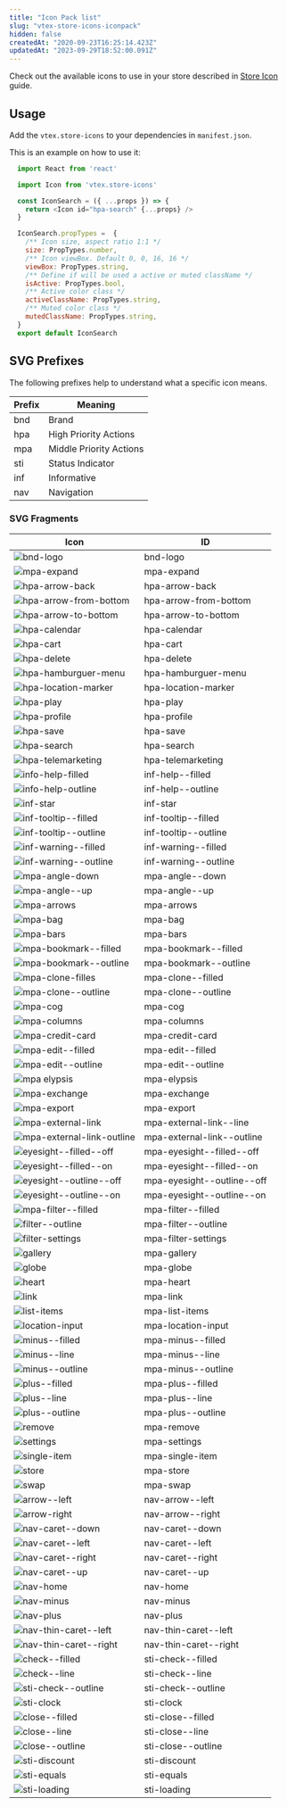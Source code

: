 ```yaml
---
title: "Icon Pack list"
slug: "vtex-store-icons-iconpack"
hidden: false
createdAt: "2020-09-23T16:25:14.423Z"
updatedAt: "2023-09-29T18:52:00.091Z"
---
```


Check out the available icons to use in your store described in [Store Icon](https://developers.vtex.com/docs/apps/vtex.store-icons) guide.

## Usage

Add the `vtex.store-icons` to your dependencies in `manifest.json`.

This is an example on how to use it:

```javascript
  import React from 'react'

  import Icon from 'vtex.store-icons'

  const IconSearch = ({ ...props }) => {
    return <Icon id="hpa-search" {...props} />
  }

  IconSearch.propTypes =  {
    /** Icon size, aspect ratio 1:1 */
    size: PropTypes.number,
    /** Icon viewBox. Default 0, 0, 16, 16 */
    viewBox: PropTypes.string,
    /** Define if will be used a active or muted className */
    isActive: PropTypes.bool,
    /** Active color class */
    activeClassName: PropTypes.string,
    /** Muted color class */
    mutedClassName: PropTypes.string,
  }
  export default IconSearch
 ```

## SVG Prefixes

The following prefixes help to understand what a specific icon means.

| Prefix | Meaning |
| ------ | ------- |
|  bnd   | Brand                  |
|  hpa   | High Priority Actions  |
|  mpa   | Middle Priority Actions |
|  sti   | Status Indicator       |
|  inf   | Informative            |
|   nav  | Navigation             |

### SVG Fragments

| Icon                                    | ID                         |
| --------------------------------------- | -------------------------- |
| ![bnd-logo](https://raw.githubusercontent.com/vtex-apps/store-icons/bb60df29809a4edbc13b3e0febd6a3d9eb996ab4/docs/bnd-logo.svg)  | bnd-logo |
| ![mpa-expand](https://raw.githubusercontent.com/vtex-apps/store-icons/bb60df29809a4edbc13b3e0febd6a3d9eb996ab4/docs/mpa-expand.svg)  | mpa-expand |
| ![hpa-arrow-back](https://raw.githubusercontent.com/vtex-apps/store-icons/bb60df29809a4edbc13b3e0febd6a3d9eb996ab4/docs/hpa-arrow-back.svg)  | hpa-arrow-back |
| ![hpa-arrow-from-bottom](https://raw.githubusercontent.com/vtex-apps/store-icons/bb60df29809a4edbc13b3e0febd6a3d9eb996ab4/docs/hpa-arrow-from-bottom.svg)  | hpa-arrow-from-bottom |
| ![hpa-arrow-to-bottom](https://raw.githubusercontent.com/vtex-apps/store-icons/bb60df29809a4edbc13b3e0febd6a3d9eb996ab4/docs/hpa-arrow-to-bottom.svg)  | hpa-arrow-to-bottom |
| ![hpa-calendar](https://raw.githubusercontent.com/vtex-apps/store-icons/bb60df29809a4edbc13b3e0febd6a3d9eb996ab4/docs/hpa-calendar.svg)  | hpa-calendar |
| ![hpa-cart](https://raw.githubusercontent.com/vtex-apps/store-icons/bb60df29809a4edbc13b3e0febd6a3d9eb996ab4/docs/hpa-cart.svg)  | hpa-cart |
| ![hpa-delete](https://raw.githubusercontent.com/vtex-apps/store-icons/bb60df29809a4edbc13b3e0febd6a3d9eb996ab4/docs/hpa-delete.svg)  | hpa-delete |
| ![hpa-hamburguer-menu](https://raw.githubusercontent.com/vtex-apps/store-icons/bb60df29809a4edbc13b3e0febd6a3d9eb996ab4/docs/hpa-hamburguer-menu.svg)  | hpa-hamburguer-menu |
| ![hpa-location-marker](https://raw.githubusercontent.com/vtex-apps/store-icons/bb60df29809a4edbc13b3e0febd6a3d9eb996ab4/docs/hpa-location-marker.svg)  | hpa-location-marker |
| ![hpa-play](https://raw.githubusercontent.com/vtex-apps/store-icons/bb60df29809a4edbc13b3e0febd6a3d9eb996ab4/docs/hpa-play.svg)  | hpa-play |
| ![hpa-profile](https://raw.githubusercontent.com/vtex-apps/store-icons/bb60df29809a4edbc13b3e0febd6a3d9eb996ab4/docs/hpa-profile.svg)  | hpa-profile |
| ![hpa-save](https://raw.githubusercontent.com/vtex-apps/store-icons/bb60df29809a4edbc13b3e0febd6a3d9eb996ab4/docs/hpa-save.svg)  | hpa-save |
| ![hpa-search](https://raw.githubusercontent.com/vtex-apps/store-icons/bb60df29809a4edbc13b3e0febd6a3d9eb996ab4/docs/hpa-search.svg)  | hpa-search |
| ![hpa-telemarketing](https://raw.githubusercontent.com/vtex-apps/store-icons/bb60df29809a4edbc13b3e0febd6a3d9eb996ab4/docs/hpa-telemarketing.svg)  | hpa-telemarketing |
| ![info-help-filled](https://raw.githubusercontent.com/vtex-apps/store-icons/bb60df29809a4edbc13b3e0febd6a3d9eb996ab4/docs/inf-help--filled.svg)  | inf-help--filled |
| ![info-help-outline](https://raw.githubusercontent.com/vtex-apps/store-icons/bb60df29809a4edbc13b3e0febd6a3d9eb996ab4/docs/inf-help--outline.svg)  | inf-help--outline |
| ![inf-star](https://raw.githubusercontent.com/vtex-apps/store-icons/bb60df29809a4edbc13b3e0febd6a3d9eb996ab4/docs/inf-star.svg)  | inf-star |
| ![inf-tooltip--filled](https://raw.githubusercontent.com/vtex-apps/store-icons/bb60df29809a4edbc13b3e0febd6a3d9eb996ab4/docs/inf-tooltip--filled.svg)  | inf-tooltip--filled |
| ![inf-tooltip--outline](https://raw.githubusercontent.com/vtex-apps/store-icons/bb60df29809a4edbc13b3e0febd6a3d9eb996ab4/docs/inf-tooltip--outline.svg)  | inf-tooltip--outline |
| ![inf-warning--filled](https://raw.githubusercontent.com/vtex-apps/store-icons/bb60df29809a4edbc13b3e0febd6a3d9eb996ab4/docs/inf-warning--filled.svg)  | inf-warning--filled |
| ![inf-warning--outline](https://raw.githubusercontent.com/vtex-apps/store-icons/bb60df29809a4edbc13b3e0febd6a3d9eb996ab4/docs/inf-warning--outline.svg)  | inf-warning--outline |
| ![mpa-angle-down](https://raw.githubusercontent.com/vtex-apps/store-icons/bb60df29809a4edbc13b3e0febd6a3d9eb996ab4/docs/mpa-angle--down.svg)  | mpa-angle--down |
| ![mpa-angle--up](https://raw.githubusercontent.com/vtex-apps/store-icons/bb60df29809a4edbc13b3e0febd6a3d9eb996ab4/docs/mpa-angle--up.svg)  | mpa-angle--up |
| ![mpa-arrows](https://raw.githubusercontent.com/vtex-apps/store-icons/bb60df29809a4edbc13b3e0febd6a3d9eb996ab4/docs/mpa-arrows.svg)  | mpa-arrows |
| ![mpa-bag](https://raw.githubusercontent.com/vtex-apps/store-icons/bb60df29809a4edbc13b3e0febd6a3d9eb996ab4/docs/mpa-bag.svg)  | mpa-bag |
| ![mpa-bars](https://raw.githubusercontent.com/vtex-apps/store-icons/bb60df29809a4edbc13b3e0febd6a3d9eb996ab4/docs/mpa-bars.svg)  | mpa-bars |
| ![mpa-bookmark--filled](https://raw.githubusercontent.com/vtex-apps/store-icons/bb60df29809a4edbc13b3e0febd6a3d9eb996ab4/docs/mpa-bookmark--filled.svg)  | mpa-bookmark--filled |
| ![mpa-bookmark--outline](https://raw.githubusercontent.com/vtex-apps/store-icons/bb60df29809a4edbc13b3e0febd6a3d9eb996ab4/docs/mpa-bookmark--outline.svg)  | mpa-bookmark--outline |
| ![mpa-clone-filles](https://raw.githubusercontent.com/vtex-apps/store-icons/bb60df29809a4edbc13b3e0febd6a3d9eb996ab4/docs/mpa-clone--filled.svg)  | mpa-clone--filled |
| ![mpa-clone--outline](https://raw.githubusercontent.com/vtex-apps/store-icons/bb60df29809a4edbc13b3e0febd6a3d9eb996ab4/docs/mpa-clone--outline.svg)  | mpa-clone--outline |
| ![mpa-cog](https://raw.githubusercontent.com/vtex-apps/store-icons/bb60df29809a4edbc13b3e0febd6a3d9eb996ab4/docs/mpa-cog.svg)  | mpa-cog |
| ![mpa-columns](https://raw.githubusercontent.com/vtex-apps/store-icons/bb60df29809a4edbc13b3e0febd6a3d9eb996ab4/docs/mpa-columns.svg)  | mpa-columns |
| ![mpa-credit-card](https://raw.githubusercontent.com/vtex-apps/store-icons/bb60df29809a4edbc13b3e0febd6a3d9eb996ab4/docs/mpa-credit-card.svg)  | mpa-credit-card |
| ![mpa-edit--filled](https://raw.githubusercontent.com/vtex-apps/store-icons/bb60df29809a4edbc13b3e0febd6a3d9eb996ab4/docs/mpa-edit--filled.svg)  | mpa-edit--filled |
| ![mpa-edit--outline](https://raw.githubusercontent.com/vtex-apps/store-icons/bb60df29809a4edbc13b3e0febd6a3d9eb996ab4/docs/mpa-edit--outline.svg)  | mpa-edit--outline |
| ![mpa elypsis](https://raw.githubusercontent.com/vtex-apps/store-icons/bb60df29809a4edbc13b3e0febd6a3d9eb996ab4/docs/mpa-elypsis.svg)  | mpa-elypsis |
| ![mpa-exchange](https://raw.githubusercontent.com/vtex-apps/store-icons/bb60df29809a4edbc13b3e0febd6a3d9eb996ab4/docs/mpa-exchange.svg)  | mpa-exchange |
| ![mpa-export](https://raw.githubusercontent.com/vtex-apps/store-icons/bb60df29809a4edbc13b3e0febd6a3d9eb996ab4/docs/mpa-export.svg)  | mpa-export |
| ![mpa-external-link](https://raw.githubusercontent.com/vtex-apps/store-icons/bb60df29809a4edbc13b3e0febd6a3d9eb996ab4/docs/mpa-external-link--line.svg)  | mpa-external-link--line |
| ![mpa-external-link-outline](https://raw.githubusercontent.com/vtex-apps/store-icons/bb60df29809a4edbc13b3e0febd6a3d9eb996ab4/docs/mpa-external-link--outline.svg) |mpa-external-link--outline |
| ![eyesight--filled--off](https://raw.githubusercontent.com/vtex-apps/store-icons/bb60df29809a4edbc13b3e0febd6a3d9eb996ab4/docs/mpa-eyesight--filled--off.svg)  | mpa-eyesight--filled--off |
| ![eyesight--filled--on](https://raw.githubusercontent.com/vtex-apps/store-icons/bb60df29809a4edbc13b3e0febd6a3d9eb996ab4/docs/mpa-eyesight--filled--on.svg)  | mpa-eyesight--filled--on |
| ![eyesight--outline--off](https://raw.githubusercontent.com/vtex-apps/store-icons/bb60df29809a4edbc13b3e0febd6a3d9eb996ab4/docs/mpa-eyesight--outline--off.svg) |mpa-eyesight--outline--off |
| ![eyesight--outline--on](https://raw.githubusercontent.com/vtex-apps/store-icons/bb60df29809a4edbc13b3e0febd6a3d9eb996ab4/docs/mpa-eyesight--outline--on.svg)  | mpa-eyesight--outline--on |
| ![mpa-filter--filled](https://raw.githubusercontent.com/vtex-apps/store-icons/bb60df29809a4edbc13b3e0febd6a3d9eb996ab4/docs/mpa-filter--filled.svg)  | mpa-filter--filled |
| ![filter--outline](https://raw.githubusercontent.com/vtex-apps/store-icons/bb60df29809a4edbc13b3e0febd6a3d9eb996ab4/docs/mpa-filter--outline.svg)  | mpa-filter--outline |
| ![filter-settings](https://raw.githubusercontent.com/vtex-apps/store-icons/bb60df29809a4edbc13b3e0febd6a3d9eb996ab4/docs/mpa-filter-settings.svg)  | mpa-filter-settings |
| ![gallery](https://raw.githubusercontent.com/vtex-apps/store-icons/bb60df29809a4edbc13b3e0febd6a3d9eb996ab4/docs/mpa-gallery.svg)  | mpa-gallery |
| ![globe](https://raw.githubusercontent.com/vtex-apps/store-icons/bb60df29809a4edbc13b3e0febd6a3d9eb996ab4/docs/mpa-globe.svg)  | mpa-globe |
| ![heart](https://raw.githubusercontent.com/vtex-apps/store-icons/bb60df29809a4edbc13b3e0febd6a3d9eb996ab4/docs/mpa-heart.svg)  | mpa-heart |
| ![link](https://raw.githubusercontent.com/vtex-apps/store-icons/bb60df29809a4edbc13b3e0febd6a3d9eb996ab4/docs/mpa-link.svg)  | mpa-link |
| ![list-items](https://raw.githubusercontent.com/vtex-apps/store-icons/bb60df29809a4edbc13b3e0febd6a3d9eb996ab4/docs/mpa-list-items.svg)  | mpa-list-items |
| ![location-input](https://raw.githubusercontent.com/vtex-apps/store-icons/bb60df29809a4edbc13b3e0febd6a3d9eb996ab4/docs/mpa-location-input.svg)  | mpa-location-input |
| ![minus--filled](https://raw.githubusercontent.com/vtex-apps/store-icons/bb60df29809a4edbc13b3e0febd6a3d9eb996ab4/docs/mpa-minus--filled.svg)  | mpa-minus--filled |
| ![minus--line](https://raw.githubusercontent.com/vtex-apps/store-icons/bb60df29809a4edbc13b3e0febd6a3d9eb996ab4/docs/mpa-minus--line.svg)  | mpa-minus--line |
| ![minus--outline](https://raw.githubusercontent.com/vtex-apps/store-icons/bb60df29809a4edbc13b3e0febd6a3d9eb996ab4/docs/mpa-minus--outline.svg)  | mpa-minus--outline |
| ![plus--filled](https://raw.githubusercontent.com/vtex-apps/store-icons/bb60df29809a4edbc13b3e0febd6a3d9eb996ab4/docs/mpa-plus--filled.svg)  | mpa-plus--filled |
| ![plus--line](https://raw.githubusercontent.com/vtex-apps/store-icons/bb60df29809a4edbc13b3e0febd6a3d9eb996ab4/docs/mpa-plus--line.svg)  | mpa-plus--line |
| ![plus--outline](https://raw.githubusercontent.com/vtex-apps/store-icons/bb60df29809a4edbc13b3e0febd6a3d9eb996ab4/docs/mpa-plus--outline.svg)  | mpa-plus--outline |
| ![remove](https://raw.githubusercontent.com/vtex-apps/store-icons/bb60df29809a4edbc13b3e0febd6a3d9eb996ab4/docs/mpa-remove.svg)  | mpa-remove |
| ![settings](https://raw.githubusercontent.com/vtex-apps/store-icons/bb60df29809a4edbc13b3e0febd6a3d9eb996ab4/docs/mpa-settings.svg)  | mpa-settings |
| ![single-item](https://raw.githubusercontent.com/vtex-apps/store-icons/bb60df29809a4edbc13b3e0febd6a3d9eb996ab4/docs/mpa-single-item.svg)  | mpa-single-item |
| ![store](https://raw.githubusercontent.com/vtex-apps/store-icons/bb60df29809a4edbc13b3e0febd6a3d9eb996ab4/docs/mpa-store.svg)  | mpa-store |
| ![swap](https://raw.githubusercontent.com/vtex-apps/store-icons/bb60df29809a4edbc13b3e0febd6a3d9eb996ab4/docs/mpa-swap.svg)  | mpa-swap |
| ![arrow--left](https://raw.githubusercontent.com/vtex-apps/store-icons/bb60df29809a4edbc13b3e0febd6a3d9eb996ab4/docs/nav-arrow--left.svg)  | nav-arrow--left |
| ![arrow-right](https://raw.githubusercontent.com/vtex-apps/store-icons/bb60df29809a4edbc13b3e0febd6a3d9eb996ab4/docs/nav-arrow--right.svg)  | nav-arrow--right |
| ![nav-caret--down](https://raw.githubusercontent.com/vtex-apps/store-icons/bb60df29809a4edbc13b3e0febd6a3d9eb996ab4/docs/nav-caret--down.svg)  | nav-caret--down |
| ![nav-caret--left](https://raw.githubusercontent.com/vtex-apps/store-icons/bb60df29809a4edbc13b3e0febd6a3d9eb996ab4/docs/nav-caret--left.svg)  | nav-caret--left |
| ![nav-caret--right](https://raw.githubusercontent.com/vtex-apps/store-icons/bb60df29809a4edbc13b3e0febd6a3d9eb996ab4/docs/nav-caret--right.svg)  | nav-caret--right |
| ![nav-caret--up](https://raw.githubusercontent.com/vtex-apps/store-icons/bb60df29809a4edbc13b3e0febd6a3d9eb996ab4/docs/nav-caret--up.svg)  | nav-caret--up |
| ![nav-home](https://raw.githubusercontent.com/vtex-apps/store-icons/bb60df29809a4edbc13b3e0febd6a3d9eb996ab4/docs/nav-home.svg)  | nav-home |
| ![nav-minus](https://raw.githubusercontent.com/vtex-apps/store-icons/bb60df29809a4edbc13b3e0febd6a3d9eb996ab4/docs/nav-minus.svg)  | nav-minus |
| ![nav-plus](https://raw.githubusercontent.com/vtex-apps/store-icons/bb60df29809a4edbc13b3e0febd6a3d9eb996ab4/docs/nav-plus.svg)  | nav-plus |
| ![nav-thin-caret--left](https://raw.githubusercontent.com/vtex-apps/store-icons/bb60df29809a4edbc13b3e0febd6a3d9eb996ab4/docs/nav-thin-caret--left.svg)  | nav-thin-caret--left |
| ![nav-thin-caret--right](https://raw.githubusercontent.com/vtex-apps/store-icons/bb60df29809a4edbc13b3e0febd6a3d9eb996ab4/docs/nav-thin-caret--right.svg)  | nav-thin-caret--right |
| ![check--filled](https://raw.githubusercontent.com/vtex-apps/store-icons/bb60df29809a4edbc13b3e0febd6a3d9eb996ab4/docs/sti-check--filled.svg)  | sti-check--filled |
| ![check--line](https://raw.githubusercontent.com/vtex-apps/store-icons/bb60df29809a4edbc13b3e0febd6a3d9eb996ab4/docs/sti-check--line.svg)  | sti-check--line |
| ![sti-check--outline](https://raw.githubusercontent.com/vtex-apps/store-icons/bb60df29809a4edbc13b3e0febd6a3d9eb996ab4/docs/sti-check--outline.svg)  | sti-check--outline |
| ![sti-clock](https://raw.githubusercontent.com/vtex-apps/store-icons/bb60df29809a4edbc13b3e0febd6a3d9eb996ab4/docs/sti-clock.svg)  | sti-clock |
| ![close--filled](https://raw.githubusercontent.com/vtex-apps/store-icons/bb60df29809a4edbc13b3e0febd6a3d9eb996ab4/docs/sti-close--filled.svg)  | sti-close--filled |
| ![close--line](https://raw.githubusercontent.com/vtex-apps/store-icons/bb60df29809a4edbc13b3e0febd6a3d9eb996ab4/docs/sti-close--line.svg)  | sti-close--line |
| ![close--outline](https://raw.githubusercontent.com/vtex-apps/store-icons/bb60df29809a4edbc13b3e0febd6a3d9eb996ab4/docs/sti-close--outline.svg)  | sti-close--outline |
| ![sti-discount](https://raw.githubusercontent.com/vtex-apps/store-icons/bb60df29809a4edbc13b3e0febd6a3d9eb996ab4/docs/sti-discount.svg)  | sti-discount |
| ![sti-equals](https://raw.githubusercontent.com/vtex-apps/store-icons/bb60df29809a4edbc13b3e0febd6a3d9eb996ab4/docs/sti-equals.svg)  | sti-equals |
| ![sti-loading](https://raw.githubusercontent.com/vtex-apps/store-icons/bb60df29809a4edbc13b3e0febd6a3d9eb996ab4/docs/sti-loading.svg)  | sti-loading |
